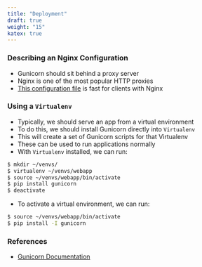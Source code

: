 ```yaml
---
title: "Deployment"
draft: true
weight: "15"
katex: true
---
```


### Describing an Nginx Configuration
- Gunicorn should sit behind a proxy server
- Nginx is one of the most popular HTTP proxies
- [This configuration file](https://docs.gunicorn.org/en/stable/deploy.html#id5) is fast for clients with Nginx

### Using a `Virtualenv`
- Typically, we should serve an app from a virtual environment
- To do this, we should install Gunicorn directly into `Virtualenv`
- This will create a set of Gunicorn scripts for that Virtualenv
- These can be used to run applications normally
- With `Virtualenv` installed, we can run:

```sh
$ mkdir ~/venvs/
$ virtualenv ~/venvs/webapp
$ source ~/venvs/webapp/bin/activate
$ pip install gunicorn
$ deactivate
```

- To activate a virtual environment, we can run:

```sh
$ source ~/venvs/webapp/bin/activate
$ pip install -I gunicorn
```

### References
- [Gunicorn Documentation](https://docs.gunicorn.org/en/stable/deploy.html)
